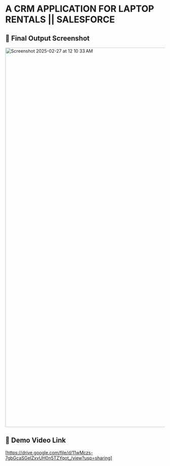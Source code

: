 # A CRM APPLICATION FOR LAPTOP RENTALS || SALESFORCE

## 📸 Final Output Screenshot
<img width="1200" alt="Screenshot 2025-02-27 at 12 10 33 AM" src="https://github.com/user-attachments/assets/41811d1d-3fed-49e0-a240-f6e0907ded5e" />

## 🎥 Demo Video Link

[https://drive.google.com/file/d/11wMczs-7gbGcaSGeIZxvUH0n5TZYqot_/view?usp=sharing]

